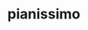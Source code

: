 # pianissimo
<!--img alt="Brought to you by PhonicScore" src="https://phonicscore.com/neu/wp-content/uploads/2018/06/phonicscore_brown.svg"/-->
